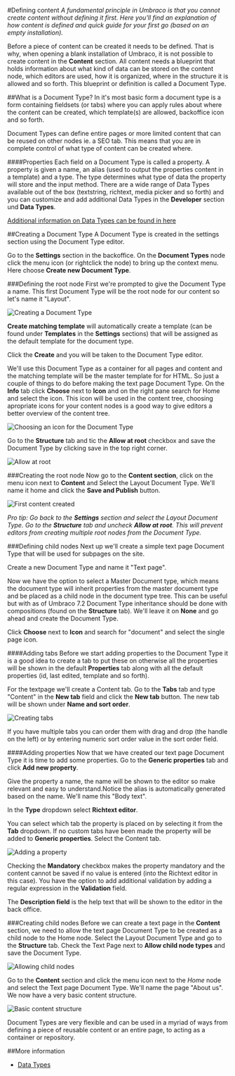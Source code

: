 #Defining content
*A fundamental principle in Umbraco is that you cannot create content without defining it first. Here you'll find an explanation of how content is defined and quick guide for your first go (based on an empty installation).*

Before a piece of content can be created it needs to be defined. That is why, when opening a blank installation of Umbraco, it is not possible to create content in the __Content__ section. All content needs a blueprint that holds information about what kind of data can be stored on the content node, which editors are used, how it is organized, where in the structure it is allowed and so forth. This blueprint or definition is called a Document Type.

##What is a Document Type?
In it's most basic form a document type is a form containing fieldsets (or tabs) where you can apply rules about where the content can be created, which template(s) are allowed, backoffice icon and so forth.

Document Types can define entire pages or more limited content that can be reused on other nodes ie. a SEO tab. This means that you are in complete control of what type of content can be created where.

####Properties
Each field on a Document Type is called a property. A property is given a name, an alias (used to output the properties content in a template) and a type. The type determines what type of data the property will store and the input method. There are a wide range of Data Types available out of the box (textstring, richtext, media picker and so forth) and you can customize and add additional Data Types in the __Developer__ section und __Data Types__.

[Additional information on Data Types can be found in here](../Data-Types/index.md)

##Creating a Document Type
A Document Type is created in the settings section using the Document Type editor.

Go to the __Settings__ section in the backoffice. On the __Document Types__ node click the menu icon (or rightclick the node) to bring up the context menu. Here choose __Create new Document Type__.

###Defining the root node
First we're prompted to give the Document Type a name. This first Document Type will be the root node for our content so let's name it "Layout".

![Creating a Document Type](images/Document-Type-Create.jpg)

__Create matching template__ will automatically create a template (can be found under __Templates__ in the __Settings__ sections) that will be assigned as the default template for the document type.

Click the __Create__ and you will be taken to the Document Type editor.

We'll use this Document Type as a container for all pages and content and the matching template will be the master template for for HTML. So just a couple of things to do before making the text page Document Type. On the __Info__ tab click __Choose__ next to __Icon__ and on the right pane search for Home and select the icon. This icon will be used in the content tree, choosing apropriate icons for your content nodes is a good way to give editors a better overview of the content tree.

![Choosing an icon for the Document Type](images/Document-Type-Choosing-Icon.jpg)

Go to the __Structure__ tab and tic the __Allow at root__ checkbox and save the Document Type by clicking save in the top right corner.

![Allow at root](images/Document-Type-Allow-At-Root.jpg)

###Creating the root node
Now go to the __Content section__, click on the menu icon next to __Content__ and Select the Layout Document Type. We'll name it home and click the __Save and Publish__ button.

![First content created](images/Document-Type-Root-Node-Created.jpg)

*Pro tip: Go back to the __Settings__ section and select the Layout Document Type. Go to the __Structure__ tab and uncheck __Allow at root__. This will prevent editors from creating multiple root nodes from the Document Type.*

###Defining child nodes
Next up we'll create a simple text page Document Type that will be used for subpages on the site.

Create a new Document Type and name it "Text page".

Now we have the option to select a Master Document type, which means the document type will inherit properties from the master document type and be placed as a child node in the document type tree. This can be useful but with as of Umbraco 7.2 Document Type inheritance should be done with compositions (found on the __Structure__ tab). We'll leave it on __None__ and go ahead and create the Document Type.

Click __Choose__ next to __Icon__ and search for "document" and select the single page icon.

####Adding tabs
Before we start adding properties to the Document Type it is a good idea to create a tab to put these on otherwise all the properties will be shown in the default __Properties__ tab along with all the default properties (id, last edited, template and so forth).

For the textpage we'll create a Content tab. Go to the __Tabs__ tab and type "Content" in the __New tab__ field and click the __New tab__ button. The new tab will be shown under __Name and sort order__.

![Creating tabs](images/Document-Type-Create-Tab.jpg)

If you have multiple tabs you can order them with drag and drop (the handle on the left) or by entering numeric sort order value in the sort order field.

####Adding properties
Now that we have created our text page Document Type it is time to add some properties.
Go to the __Generic properties__ tab and click __Add new property__.

Give the property a name, the name will be shown to the editor so make relevant and easy to understand.Notice the alias is automatically generated based on the name. We'll name this "Body text".  

In the __Type__ dropdown select __Richtext editor__.

You can select which tab the property is placed on by selecting it from the __Tab__ dropdown. If no custom tabs have been made the property will be added to __Generic properties__. Select the Content tab.

![Adding a property](images/Document-Type-Adding-Properties.jpg)

Checking the __Mandatory__ checkbox makes the property mandatory and the content cannot be saved if no value is entered (into the Richtext editor in this case). You have the option to add additional validation by adding a regular expression in the __Validation__ field.

The __Description field__ is the help text that will be shown to the editor in the back office.

###Creating child nodes
Before we can create a text page in the __Content__ section, we need to allow the text page Document Type to be created as a child node to the Home node. Select the Layout Document Type and go to the __Structure__ tab. Check the Text Page next to __Allow child node types__ and save the Document Type.

![Allowing child nodes](images/Document-Type-Allow-Child-Node.jpg)

Go to the __Content__ section and click the menu icon next to the *Home* node and select the Text page Document Type. We'll name the page "About us". We now have a very basic content structure.

![Basic content structure](images/Document-Type-Child-Node-Created.jpg)

Document Types are very flexible and can be used in a myriad of ways from defining a piece of reusable content or an entire page, to acting as a container or repository.

##More information
* [Data Types](../Data-Types/index.md)
